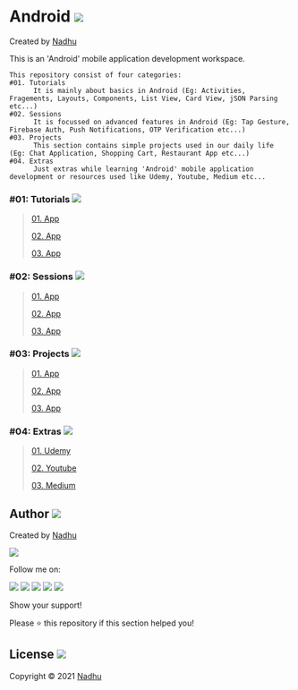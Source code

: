 # Android <img src="https://github.com/iamnadhu/Android-N14/blob/master/Resources/android-icon.png">
Created by [Nadhu](https://github.com/iamnadhu)

This is an 'Android' mobile application development workspace.


```
This repository consist of four categories:
#01. Tutorials
      It is mainly about basics in Android (Eg: Activities, Fragements, Layouts, Components, List View, Card View, jSON Parsing etc...)
#02. Sessions
      It is focussed on advanced features in Android (Eg: Tap Gesture, Firebase Auth, Push Notifications, OTP Verification etc...)
#03. Projects
      This section contains simple projects used in our daily life (Eg: Chat Application, Shopping Cart, Restaurant App etc...)
#04. Extras
      Just extras while learning 'Android' mobile application development or resources used like Udemy, Youtube, Medium etc...
```


### #01: Tutorials <img src="https://github.com/iamnadhu/Android-N14/blob/master/Resources/tutorials-icon.png">
>
> [01. App](https://github.com/iamnadhu/Android-N14)
>
> [02. App](https://github.com/iamnadhu/Android-N14)
>
> [03. App](https://github.com/iamnadhu/Android-N14)
>

### #02: Sessions <img src="https://github.com/iamnadhu/Android-N14/blob/master/Resources/sessions-icon.png">
>
> [01. App](https://github.com/iamnadhu/Android-N14)
>
> [02. App](https://github.com/iamnadhu/Android-N14)
>
> [03. App](https://github.com/iamnadhu/Android-N14)
>

### #03: Projects <img src="https://github.com/iamnadhu/Android-N14/blob/master/Resources/projects-icon.png">
>
> [01. App](https://github.com/iamnadhu/Android-N14)
>
> [02. App](https://github.com/iamnadhu/Android-N14)
>
> [03. App](https://github.com/iamnadhu/Android-N14)
>

### #04: Extras <img src="https://github.com/iamnadhu/Android-N14/blob/master/Resources/extras-icon.png">
>
> [01. Udemy](https://github.com/iamnadhu/Android-N14)
>
> [02. Youtube](https://github.com/iamnadhu/Android-N14)
>
> [03. Medium](https://github.com/iamnadhu/Android-N14)
>


## Author [<img src="https://github.com/iamnadhu/Utilities-N14/blob/main/icons/auther-icon.png">](https://github.com/iamnadhu)
Created by [Nadhu](https://github.com/iamnadhu)

[<img src="https://github.com/iamnadhu/Utilities-N14/blob/main/icons/nadhu-icon.jpg">](https://github.com/iamnadhu)

Follow me on: 

[<img src="https://github.com/iamnadhu/Utilities-N14/blob/main/icons/telegram-icon.png">](https://t.me/iamnadhu)
[<img src="https://github.com/iamnadhu/Utilities-N14/blob/main/icons/instagram-icon.png">](https://www.instagram.com/iamnadhu/)
[<img src="https://github.com/iamnadhu/Utilities-N14/blob/main/icons/whatsapp-icon.png">](https://api.whatsapp.com/send?phone=917293451396&lang=en)
[<img src="https://github.com/iamnadhu/Utilities-N14/blob/main/icons/linkedin-icon.png">](https://www.linkedin.com/in/iamnadhu/)
[<img src="https://github.com/iamnadhu/Utilities-N14/blob/main/icons/facebook-icon.png">](https://www.facebook.com/iamnadhu/)


Show your support!

Please ⭐️   this repository if this section helped you!


## License <img src="https://github.com/iamnadhu/Utilities-N14/blob/main/icons/license-icon.png">
Copyright © 2021 [Nadhu](https://github.com/iamnadhu)
